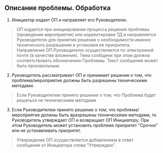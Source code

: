 ## Описание проблемы. Обработка

1.    Инициатор издает ОП и направляет его Руководителю.
>ОП издается при инициировании процесса решения проблемы (проведения мероприятия) или корректировки ТД и направляется Руководителю для принятия решения о необходимости именно технического разрешения и установки ее приоритета.
>Направление ОП Руководителю осуществляется по электронной почте (в качестве вложения). Тема сообщени при этом должна соответствовать обозначению Проблемы. Текст сообщения может быть произвольным.

2.    Руководитель рассматривает ОП и принимает решение о том, что проблема/мероприятие должны быть разрешены техническими методами.
>Если Руководителем принято решение о том, что Проблема будет решаться не техническими методами

3.    Если Руководителем принято решение о том, что проблема/мероприятие должны быть вразрешены техническими методами, то Руководитель утверждает ОП и возвращает ОП Инициатору. При этом Руководитель может установить проблеме приоритет "Срочно" или не устанавливать приоритет.
>Утверждение ОП осуществляется добавлением в ответ сообщения от Инициатора слова "Утверждаю".





